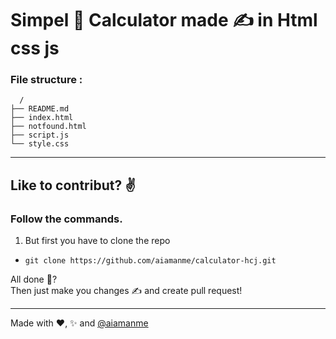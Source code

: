 # Simpel 🙂 Calculator made ✍️ in Html css js

### File structure :

```
  /
├── README.md
├── index.html
├── notfound.html
├── script.js
└── style.css
```

---

## Like to contribut? ✌️

### Follow the commands.

1. But first you have to clone the repo
- ```git clone https://github.com/aiamanme/calculator-hcj.git```

All done 🤔?  
Then just make you changes ✍️ and create pull request!  

---

Made with ❤️, ✨ and [@aiamanme](https://github.com/aiamanme)
